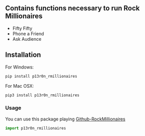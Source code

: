 ## Contains functions necessary to run Rock Millionaires

* Fifty Fifty
* Phone a Friend
* Ask Audience

## Installation

For Windows:
```python
pip install p13r0n_rmillionaires
```

For Mac OSX:
```python
pip3 install p13r0n_rmillionaires
```

### Usage
You can use this package playing
[Github-RockMillionaires](https://guides.github.com/features/mastering-markdown/)

```python
import p13r0n_rmillionaires
```